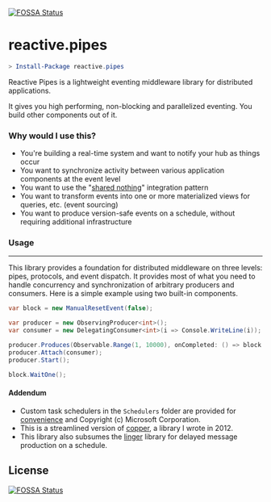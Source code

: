 [![FOSSA Status](https://app.fossa.io/api/projects/git%2Bgithub.com%2Fdanielcrenna%2Freactive-pipes.svg?type=shield)](https://app.fossa.io/projects/git%2Bgithub.com%2Fdanielcrenna%2Freactive-pipes?ref=badge_shield)

reactive.pipes
======

```powershell
> Install-Package reactive.pipes
```

Reactive Pipes is a lightweight eventing middleware library for distributed applications.
 
It gives you high performing, non-blocking and parallelized eventing. You build other components out of it.

### Why would I use this?
- You're building a real-time system and want to notify your hub as things occur
- You want to synchronize activity between various application components at the event level
- You want to use the "[shared nothing](http://en.wikipedia.org/wiki/Shared_nothing_architecture)" integration pattern
- You want to transform events into one or more materialized views for queries, etc. (event sourcing)
- You want to produce version-safe events on a schedule, without requiring additional infrastructure

### Usage
--------
This library provides a foundation for distributed middleware on three levels: pipes, protocols,
and event dispatch. It provides most of what you need to handle concurrency and synchronization
of arbitrary producers and consumers. Here is a simple example using two built-in components.

```csharp
var block = new ManualResetEvent(false);

var producer = new ObservingProducer<int>();
var consumer = new DelegatingConsumer<int>(i => Console.WriteLine(i));

producer.Produces(Observable.Range(1, 10000), onCompleted: () => block.Set());
producer.Attach(consumer);
producer.Start();

block.WaitOne();
```

#### Addendum

- Custom task schedulers in the `Schedulers` folder are provided for [convenience](http://blogs.msdn.com/b/pfxteam/archive/2010/04/04/9990342.aspx) and  Copyright (c) Microsoft Corporation.
- This is a streamlined version of [copper](https://github.com/danielcrenna/vault/tree/master/copper), a library I wrote in 2012.
- This library also subsumes the [linger](https://github.com/danielcrenna/vault/tree/master/linger) library for delayed message production on a schedule.

## License
[![FOSSA Status](https://app.fossa.io/api/projects/git%2Bgithub.com%2Fdanielcrenna%2Freactive-pipes.svg?type=large)](https://app.fossa.io/projects/git%2Bgithub.com%2Fdanielcrenna%2Freactive-pipes?ref=badge_large)
